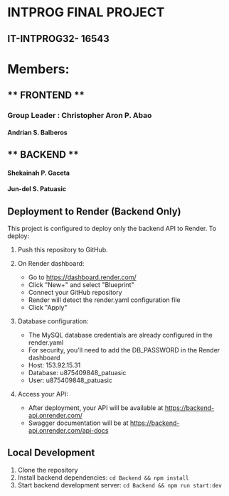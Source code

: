 # INTPROG FINAL PROJECT
## IT-INTPROG32- 16543

# **Members:** 
## ** FRONTEND **
### **Group Leader : Christopher Aron P. Abao**
#### **Andrian S. Balberos**
## ** BACKEND **
#### **Shekainah P. Gaceta**
#### **Jun-del S. Patuasic**

## Deployment to Render (Backend Only)

This project is configured to deploy only the backend API to Render. To deploy:

1. Push this repository to GitHub.

2. On Render dashboard:
   - Go to https://dashboard.render.com/
   - Click "New+" and select "Blueprint"
   - Connect your GitHub repository
   - Render will detect the render.yaml configuration file
   - Click "Apply"

3. Database configuration:
   - The MySQL database credentials are already configured in the render.yaml
   - For security, you'll need to add the DB_PASSWORD in the Render dashboard
   - Host: 153.92.15.31
   - Database: u875409848_patuasic
   - User: u875409848_patuasic

4. Access your API:
   - After deployment, your API will be available at https://backend-api.onrender.com/
   - Swagger documentation will be at https://backend-api.onrender.com/api-docs

## Local Development

1. Clone the repository
2. Install backend dependencies: `cd Backend && npm install`
3. Start backend development server: `cd Backend && npm run start:dev`
